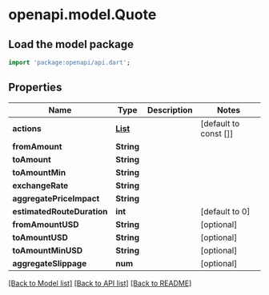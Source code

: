 # openapi.model.Quote

## Load the model package
```dart
import 'package:openapi/api.dart';
```

## Properties
Name | Type | Description | Notes
------------ | ------------- | ------------- | -------------
**actions** | [**List<QuoteAction>**](QuoteAction.md) |  | [default to const []]
**fromAmount** | **String** |  | 
**toAmount** | **String** |  | 
**toAmountMin** | **String** |  | 
**exchangeRate** | **String** |  | 
**aggregatePriceImpact** | **String** |  | 
**estimatedRouteDuration** | **int** |  | [default to 0]
**fromAmountUSD** | **String** |  | [optional] 
**toAmountUSD** | **String** |  | [optional] 
**toAmountMinUSD** | **String** |  | [optional] 
**aggregateSlippage** | **num** |  | [optional] 

[[Back to Model list]](../README.md#documentation-for-models) [[Back to API list]](../README.md#documentation-for-api-endpoints) [[Back to README]](../README.md)


